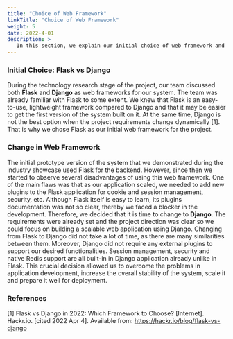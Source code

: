 ```yaml
---
title: "Choice of Web Framework"
linkTitle: "Choice of Web Framework"
weight: 5
date: 2022-4-01
description: >
   In this section, we explain our initial choice of web framework and why we decided to change it in the middle of the project.
---
```


### Initial Choice: Flask vs Django

During the technology research stage of the project, our team discussed both **Flask** and **Django** as web frameworks for our system. The team was already familiar with Flask to some extent. We knew that Flask is an easy-to-use, lightweight framework compared to Django and that it may be easier to get the first version of the system built on it. At the same time, Django is not the best option when the project requirements change dynamically [1]. That is why we chose Flask as our initial web framework for the project.

### Change in Web Framework
The initial prototype version of the system that we demonstrated during the industry showcase used Flask for the backend. However, since then we started to observe several disadvantages of using this web framework. One of the main flaws was that as our application scaled, we needed to add new plugins to the Flask application for cookie and session management, security, etc. Although Flask itself is easy to learn, its plugins documentation was not so clear, thereby we faced a blocker in the development. Therefore, we decided that it is time to change to **Django**. The requirements were already set and the project direction was clear so we could focus on building a scalable web application using Django. Changing from Flask to Django did not take a lot of time, as there are many similarities between them. Moreover, Django did not require any external plugins to support our desired functionalities. Session management, security and native Redis support are all built-in in Django application already unlike in Flask. This crucial decision allowed us to overcome the problems in application development, increase the overall stability of the system, scale it and prepare it well for deployment.

### References
[1] Flask vs Django in 2022: Which Framework to Choose? [Internet]. Hackr.io. [cited 2022 Apr 4]. Available from: https://hackr.io/blog/flask-vs-django
